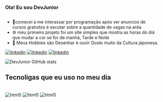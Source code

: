 ### Ola! Eu sou DevJunior
##
- 📑comecei a me interassar por programação após ver anuncios de cursos gratuitos é escutar sobre a quantidade de vagas na aréa
- ⚙️ méu primeiro projeto foi um site simples que mostra as horas do diá que mudar a cor se for de manhá, Tarde e Noite
- 📕 Meus Hobbies são Desenhar é ouvir Gosto muito da Cultura jáponesa.



[![linkedin](https://img.shields.io/badge/LinkedIn-0077B5?style=for-the-badge&logo=linkedin&logoColor=white)](https://www.linkedin.com/in/jo%C3%A3o-vitor-devjunior-oclubedosdez/)
[![linkedin](https://img.shields.io/badge/Gmail-D14836?style=for-the-badge&logo=gmail&logoColor=white)](https://mail.google.com/mail/u/0/#inbox)
[![linkedin](https://img.shields.io/badge/WhatsApp-25D366?style=for-the-badge&logo=whatsapp&logoColor=white)](https://chat.whatsapp.com/CrKyDGXhhtA6UDnPnu6gol)

![DevJunior GitHub stats](https://github-readme-stats.vercel.app/api?username=DevJunior&show_icons=true&theme=tokyonight)

## Tecnoligas que eu uso no meu dia
<div style="display: inline_block"><br/>
<img align="center" alt="html5" src="https://img.shields.io/badge/HTML5-E34F26?style=for-the-badge&logo=html5&logoColor=white"/>
<img align="center" alt="html5" src="https://img.shields.io/badge/CSS3-1572B6?style=for-the-badge&logo=css3&logoColor=white"/>
<img align="center" alt="html5" src="https://img.shields.io/badge/JavaScript-F7DF1E?style=for-the-badge&logo=javascript&logoColor=black"/>
</div>
